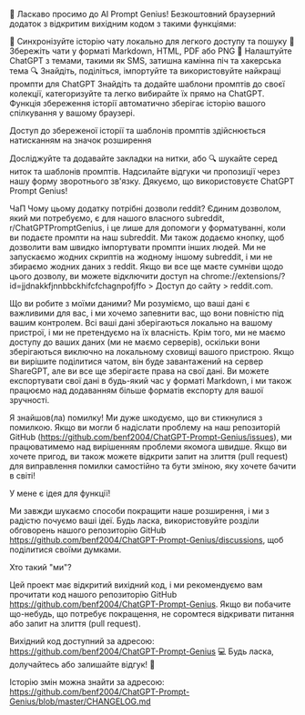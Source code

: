 🎉 Ласкаво просимо до AI Prompt Genius! Безкоштовний браузерний додаток з відкритим вихідним кодом з такими функціями:

💾 Синхронізуйте історію чату локально для легкого доступу та пошуку
📄 Збережіть чати у форматі Markdown, HTML, PDF або PNG
🎨 Налаштуйте ChatGPT з темами, такими як SMS, затишна камінна піч та хакерська тема
🔍 Знайдіть, поділіться, імпортуйте та використовуйте найкращі промпти для ChatGPT
Знайдіть та додайте шаблони промптів до своєї колекції, категоризуйте та легко вибирайте їх прямо на ChatGPT. Функція збереження історії автоматично зберігає історію вашого спілкування у вашому браузері.

Доступ до збереженої історії та шаблонів промптів здійснюється натисканням на значок розширення

Досліджуйте та додавайте закладки на нитки, або 🔍 шукайте серед ниток та шаблонів промптів. Надсилайте відгуки чи пропозиції через нашу форму зворотнього зв'язку. Дякуємо, що використовуєте ChatGPT Prompt Genius!

ЧаП
Чому цьому додатку потрібні дозволи reddit?
Єдиним дозволом, який ми потребуємо, є для нашого власного subreddit, r/ChatGPTPromptGenius, і це лише для допомоги у форматуванні, коли ви подаєте промпти на наш subreddit. Ми також додаємо кнопку, щоб дозволити вам швидко імпортувати промпти інших людей. Ми не запускаємо жодних скриптів на жодному іншому subreddit, і ми не збираємо жодних даних з reddit. Якщо ви все ще маєте сумніви щодо цього дозволу, ви можете відключити доступ на chrome://extensions/?id=jjdnakkfjnnbbckhifcfchagnpofjffo > Доступ до сайту > reddit.com.

Що ви робите з моїми даними?
Ми розуміємо, що ваші дані є важливими для вас, і ми хочемо запевнити вас, що вони повністю під вашим контролем. Всі ваші дані зберігаються локально на вашому пристрої, і ми не претендуємо на їх власність. Крім того, ми не маємо доступу до ваших даних (ми не маємо серверів), оскільки вони зберігаються виключно на локальному сховищі вашого пристрою. Якщо ви вирішите поділитися чатом, він буде завантажений на сервер ShareGPT, але ви все ще зберігаєте права на свої дані. Ви можете експортувати свої дані в будь-який час у форматі Markdown, і ми також працюємо над додаванням більше форматів експорту для вашої зручності.

Я знайшов(ла) помилку!
Ми дуже шкодуємо, що ви стикнулися з помилкою. Якщо ви могли б надіслати проблему на наш репозиторій GitHub (https://github.com/benf2004/ChatGPT-Prompt-Genius/issues), ми працюватимемо над вирішенням проблеми якомога швидше. Якщо ви хочете пригод, ви також можете відкрити запит на злиття (pull request) для виправлення помилки самостійно та бути зміною, яку хочете бачити в світі!

У мене є ідея для функції!

Ми завжди шукаємо способи покращити наше розширення, і ми з радістю почуємо ваші ідеї. Будь ласка, використовуйте розділи обговорень нашого репозиторію GitHub https://github.com/benf2004/ChatGPT-Prompt-Genius/discussions, щоб поділитися своїми думками.

Хто такий "ми"?

Цей проект має відкритий вихідний код, і ми рекомендуємо вам прочитати код нашого репозиторію GitHub https://github.com/benf2004/ChatGPT-Prompt-Genius. Якщо ви побачите що-небудь, що потребує покращення, не соромтеся відкривати питання або запит на злиття (pull request).

Вихідний код доступний за адресою: https://github.com/benf2004/ChatGPT-Prompt-Genius 💻
Будь ласка, долучайтесь або залишайте відгук! 🙏

Історію змін можна знайти за адресою:
https://github.com/benf2004/ChatGPT-Prompt-Genius/blob/master/CHANGELOG.md